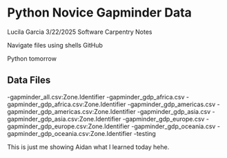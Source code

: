 # Python Novice Gapminder Data

Lucila Garcia
3/22/2025
Software Carpentry Notes

Navigate files using shells
GitHub

Python tomorrow

## Data Files

-gapminder_all.csv:Zone.Identifier
-gapminder_gdp_africa.csv
-gapminder_gdp_africa.csv:Zone.Identifier
-gapminder_gdp_americas.csv
-gapminder_gdp_americas.csv:Zone.Identifier
-gapminder_gdp_asia.csv
-gapminder_gdp_asia.csv:Zone.Identifier
-gapminder_gdp_europe.csv
-gapminder_gdp_europe.csv:Zone.Identifier
-gapminder_gdp_oceania.csv
-gapminder_gdp_oceania.csv:Zone.Identifier
-testing

This is just me showing Aidan what I learned today hehe.
